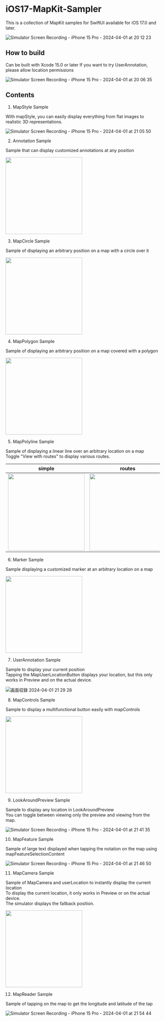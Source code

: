 # iOS17-MapKit-Sampler
This is a collection of MapKit samples for SwiftUI available for iOS 17.0 and later.

![Simulator Screen Recording - iPhone 15 Pro - 2024-04-01 at 20 12 23](https://github.com/oka-yuji/iOS17-MapKit-Sampler/assets/56917591/d88bfce5-d6fe-43ae-9968-144ce3bf5dd9)


## How to build
Can be built with Xcode 15.0 or later
If you want to try UserAnnotation, please allow location permissions

![Simulator Screen Recording - iPhone 15 Pro - 2024-04-01 at 20 06 35](https://github.com/oka-yuji/iOS17-MapKit-Sampler/assets/56917591/41ddcc6c-fd39-4bb9-902e-c6cd671f7441)

## Contents

1. MapStyle Sample

With mapStyle, you can easily display everything from flat images to realistic 3D representations.

![Simulator Screen Recording - iPhone 15 Pro - 2024-04-01 at 21 05 50](https://github.com/oka-yuji/iOS17-MapKit-Sampler/assets/56917591/8e650401-1a84-45ab-bc1c-043c726cdc8e)


2. Annotation Sample

Sample that can display customized annotations at any position

<img src="https://github.com/oka-yuji/iOS17-MapKit-Sampler/assets/56917591/2dd98e92-7cf6-4aaf-b5c2-99fd377eb1ac" width="250">

3. MapCircle Sample

Sample of displaying an arbitrary position on a map with a circle over it

<img src="https://github.com/oka-yuji/iOS17-MapKit-Sampler/assets/56917591/a1e72bcb-306a-44d6-b16e-abcc375db969" width="250">

4. MapPolygon Sample

Sample of displaying an arbitrary position on a map covered with a polygon

<img src="https://github.com/oka-yuji/iOS17-MapKit-Sampler/assets/56917591/ff90761e-1dda-4a3a-a57b-f57628b2ed90" width="250">

5. MapPolyline Sample

Sample of displaying a linear line over an arbitrary location on a map<br>
Toggle "View with routes" to display various routes.

| simple | routes |
| --- | --- |
| <img src="https://github.com/oka-yuji/iOS17-MapKit-Sampler/assets/56917591/28b44ac9-fc80-4f80-8d9e-bc4f72e92090" width="250"> | <img src="https://github.com/oka-yuji/iOS17-MapKit-Sampler/assets/56917591/41f341f1-26b0-4cf2-af49-555ad63aea46" width="250"> |

6. Marker Sample

Sample displaying a customized marker at an arbitrary location on a map

<img src="https://github.com/oka-yuji/iOS17-MapKit-Sampler/assets/56917591/a9667f93-0927-479e-9239-58fce36ce010" width="250">

7. UserAnnotation Sample

Sample to display your current position<br>
Tapping the MapUserLocationButton displays your location, but this only works in Preview and on the actual device.

![画面収録 2024-04-01 21 29 28](https://github.com/oka-yuji/iOS17-MapKit-Sampler/assets/56917591/125b5719-da81-4c2c-aa7d-3a87bc25a065)

8. MapControls Sample

Sample to display a multifunctional button easily with mapControls

<img src="https://github.com/oka-yuji/iOS17-MapKit-Sampler/assets/56917591/b9cf305a-900b-47f9-8e1c-7b4ed6a1b0f8" width="250">

9. LookAroundPreview Sample

Sample to display any location in LookAroundPreview<br>
You can toggle between viewing only the preview and viewing from the map.

![Simulator Screen Recording - iPhone 15 Pro - 2024-04-01 at 21 41 35](https://github.com/oka-yuji/iOS17-MapKit-Sampler/assets/56917591/16630606-edca-4491-a147-be272abaa5ec)

10. MapFeature Sample

Sample of large text displayed when tapping the notation on the map using mapFeatureSelectionContent

![Simulator Screen Recording - iPhone 15 Pro - 2024-04-01 at 21 46 50](https://github.com/oka-yuji/iOS17-MapKit-Sampler/assets/56917591/1a577d34-aaa9-48b5-8832-85243bdeba1f)

11. MapCamera Sample

Sample of MapCamera and userLocation to instantly display the current location<br>
To display the current location, it only works in Preview or on the actual device.<br>
The simulator displays the fallback position.

<img src="https://github.com/oka-yuji/iOS17-MapKit-Sampler/assets/56917591/8a768544-51bd-4c2c-a93a-d6e0db689a51" width="250">

12. MapReader Sample

Sample of tapping on the map to get the longitude and latitude of the tap

![Simulator Screen Recording - iPhone 15 Pro - 2024-04-01 at 21 54 44](https://github.com/oka-yuji/iOS17-MapKit-Sampler/assets/56917591/228249ec-d740-47c6-ae41-226b9dcb1821)

